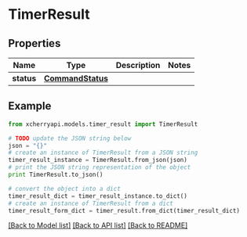 # TimerResult


## Properties

Name | Type | Description | Notes
------------ | ------------- | ------------- | -------------
**status** | [**CommandStatus**](CommandStatus.md) |  | 

## Example

```python
from xcherryapi.models.timer_result import TimerResult

# TODO update the JSON string below
json = "{}"
# create an instance of TimerResult from a JSON string
timer_result_instance = TimerResult.from_json(json)
# print the JSON string representation of the object
print TimerResult.to_json()

# convert the object into a dict
timer_result_dict = timer_result_instance.to_dict()
# create an instance of TimerResult from a dict
timer_result_form_dict = timer_result.from_dict(timer_result_dict)
```
[[Back to Model list]](../README.md#documentation-for-models) [[Back to API list]](../README.md#documentation-for-api-endpoints) [[Back to README]](../README.md)


